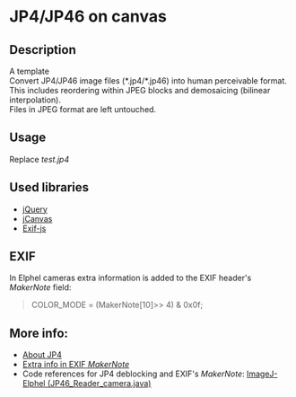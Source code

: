 # JP4/JP46 on canvas
## Description
A template<br/>
Convert JP4/JP46 image files (\*.jp4/\*.jp46) into human perceivable format.<br/>
This includes reordering within JPEG blocks and demosaicing (bilinear interpolation).<br/>
Files in JPEG format are left untouched.
## Usage
Replace <i>test.jp4</i>

## Used libraries
* [jQuery](http://jquery.com) 
* [jCanvas](http://calebevans.me/projects/jcanvas/)
* [Exif-js](https://github.com/exif-js/exif-js)

## EXIF
In Elphel cameras extra information is added to the EXIF header's
<i>MakerNote</i> field:
> COLOR_MODE = (MakerNote[10]>> 4) & 0x0f;

## More info:
* [About JP4](http://wiki.elphel.com/index.php?title=JP4)
* [Extra info in EXIF <i>MakerNote</i>](http://wiki.elphel.com/index.php?title=Exif)
* Code references for JP4 deblocking and EXIF's <i>MakerNote</i>: [ImageJ-Elphel (JP46_Reader_camera.java)](https://github.com/Elphel/imagej-elphel/blob/master/src/main/java/JP46_Reader_camera.java)